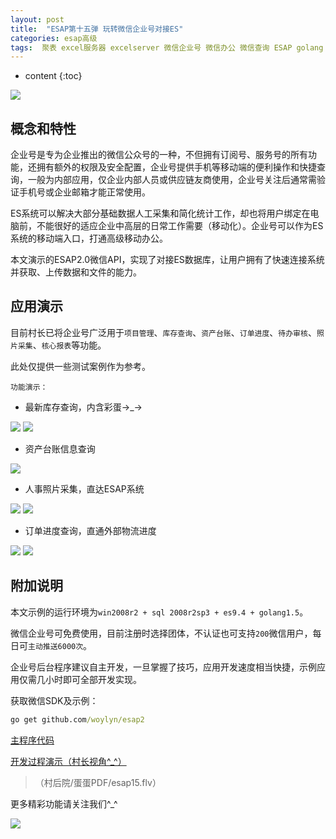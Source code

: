```yaml
---
layout: post
title:  "ESAP第十五弹 玩转微信企业号对接ES"
categories: esap高级
tags:  聚表 excel服务器 excelserver 微信企业号 微信办公 微信查询 ESAP golang
---
```


* content
{:toc}

![](/img/esap15-1.jpg)

## 概念和特性
企业号是专为企业推出的微信公众号的一种，不但拥有订阅号、服务号的所有功能，还拥有额外的权限及安全配置，企业号提供手机等移动端的便利操作和快捷查询，一般为内部应用，仅企业内部人员或供应链友商使用，企业号关注后通常需验证手机号或企业邮箱才能正常使用。

ES系统可以解决大部分基础数据人工采集和简化统计工作，却也将用户绑定在电脑前，不能很好的适应企业中高层的日常工作需要（移动化）。企业号可以作为ES系统的移动端入口，打通高级移动办公。

本文演示的ESAP2.0微信API，实现了对接ES数据库，让用户拥有了快速连接系统并获取、上传数据和文件的能力。

## 应用演示
目前村长已将企业号广泛用于`项目管理`、`库存查询`、`资产台账`、`订单进度`、`待办审核`、`照片采集`、`核心报表`等功能。

此处仅提供一些测试案例作为参考。

`功能演示：`

* 最新库存查询，内含彩蛋→_→  

![](/img/esap15-2.jpg)
![](/img/esap15-3.jpg)

* 资产台账信息查询

![](/img/esap15-4.jpg)

* 人事照片采集，直达ESAP系统

![](/img/esap15-5.jpg)
![](/img/esap15-6.jpg)

* 订单进度查询，直通外部物流进度

![](/img/esap15-7.jpg)
![](/img/esap15-8.jpg)

## 附加说明

本文示例的运行环境为`win2008r2 + sql 2008r2sp3 + es9.4 + golang1.5`。

微信企业号可免费使用，目前注册时选择团体，不认证也可支持`200`微信用户，每日可`主动推送6000次`。

企业号后台程序建议自主开发，一旦掌握了技巧，应用开发速度相当快捷，示例应用仅需几小时即可全部开发实现。

获取微信SDK及示例：

```cmd
go get github.com/woylyn/esap2
```

[主程序代码](https://github.com/esap/erp8/tree/master/example/20160128)

[开发过程演示（村长视角^_^）](http://pan.baidu.com/s/1Y4vq2)

> （村后院/蛋蛋PDF/esap15.flv）

更多精彩功能请关注我们^_^

![](/img/wx.jpg)